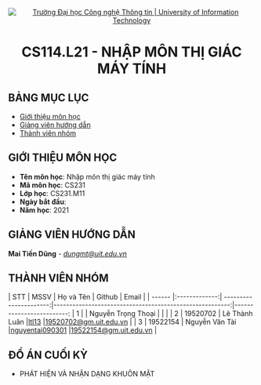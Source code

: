 <!-- Banner -->
<p align="center">
  <a href="https://www.uit.edu.vn/" title="Trường Đại học Công nghệ Thông tin" style="border: none;">
    <img src="https://i.imgur.com/WmMnSRt.png" alt="Trường Đại học Công nghệ Thông tin | University of Information Technology">
  </a>
</p>

<!-- Title -->
<h1 align="center"><b>CS114.L21 - NHẬP MÔN THỊ GIÁC MÁY TÍNH</b></h1>



## BẢNG MỤC LỤC
* [ Giới thiệu môn học](#gioithieumonhoc)
* [ Giảng viên hướng dẫn](#giangvien)
* [ Thành viên nhóm](#thanhvien)
## GIỚI THIỆU MÔN HỌC
<a name="gioithieumonhoc"></a>
* **Tên môn học**: Nhập môn thị giác máy tính
* **Mã môn học**: CS231
* **Lớp học**: CS231.M11
* **Ngày bắt đầu**: 
* **Năm học**: 2021

## GIẢNG VIÊN HƯỚNG DẪN
<a name="giangvien"></a>
**Mai Tiến Dũng** - *dungmt@uit.edu.vn*

## THÀNH VIÊN NHÓM
<a name="thanhvien"></a>
| STT    | MSSV          | Họ và Tên              | Github                                                  | Email                   |
| ------ |:-------------:| ----------------------:|--------------------------------------------------------:|-------------------------:
| 1      |               | Nguyễn Trọng Thoại     |                                                         |                         |
| 2      | 19520702      | Lê Thành Luân          |[ltl13](https://github.com/ltl13)                        |19520702@gm.uit.edu.vn   |
| 3      | 19522154      | Nguyễn Văn Tài         |[nguyentai090301](https://github.com/nguyentai090301)    |19522154@gm.uit.edu.vn   |
## ĐỒ ÁN CUỐI KỲ
- PHÁT HIỆN VÀ NHẬN DẠNG KHUÔN MẶT
